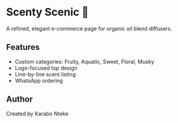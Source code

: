 # Scenty Scenic 🌿

A refined, elegant e-commerce page for organic oil blend diffusers.

## Features
- Custom categories: Fruity, Aquatic, Sweet, Floral, Musky
- Logo-focused top design
- Line-by-line scent listing
- WhatsApp ordering

## Author
Created by Karabo Nteke
